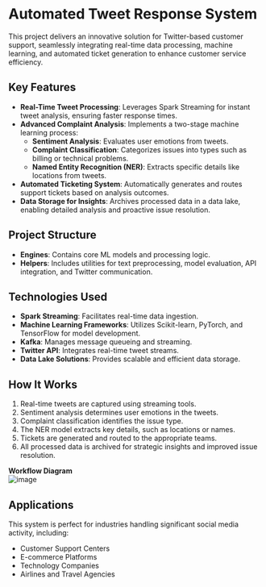 # Automated Tweet Response System  

This project delivers an innovative solution for Twitter-based customer support, seamlessly integrating real-time data processing, machine learning, and automated ticket generation to enhance customer service efficiency.  

## Key Features  

- **Real-Time Tweet Processing**: Leverages Spark Streaming for instant tweet analysis, ensuring faster response times.  
- **Advanced Complaint Analysis**: Implements a two-stage machine learning process:  
  - **Sentiment Analysis**: Evaluates user emotions from tweets.  
  - **Complaint Classification**: Categorizes issues into types such as billing or technical problems.  
  - **Named Entity Recognition (NER)**: Extracts specific details like locations from tweets.  
- **Automated Ticketing System**: Automatically generates and routes support tickets based on analysis outcomes.  
- **Data Storage for Insights**: Archives processed data in a data lake, enabling detailed analysis and proactive issue resolution.  

## Project Structure  

- **Engines**: Contains core ML models and processing logic.  
- **Helpers**: Includes utilities for text preprocessing, model evaluation, API integration, and Twitter communication.  

## Technologies Used  

- **Spark Streaming**: Facilitates real-time data ingestion.  
- **Machine Learning Frameworks**: Utilizes Scikit-learn, PyTorch, and TensorFlow for model development.  
- **Kafka**: Manages message queueing and streaming.  
- **Twitter API**: Integrates real-time tweet streams.  
- **Data Lake Solutions**: Provides scalable and efficient data storage.  

## How It Works  

1. Real-time tweets are captured using streaming tools.  
2. Sentiment analysis determines user emotions in the tweets.  
3. Complaint classification identifies the issue type.  
4. The NER model extracts key details, such as locations or names.  
5. Tickets are generated and routed to the appropriate teams.  
6. All processed data is archived for strategic insights and improved issue resolution.  

**Workflow Diagram**  
![image](https://github.com/user-attachments/assets/cc5dd36c-25fd-4eda-85ca-e0ac5f6585bc)  

## Applications  

This system is perfect for industries handling significant social media activity, including:  

- Customer Support Centers  
- E-commerce Platforms  
- Technology Companies  
- Airlines and Travel Agencies  